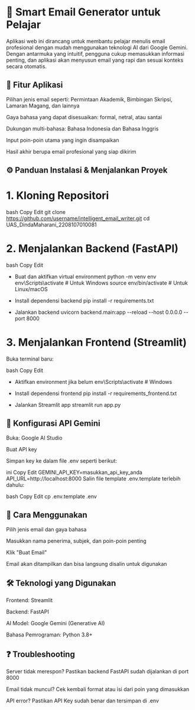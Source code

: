 # 📧 Smart Email Generator untuk Pelajar
Aplikasi web ini dirancang untuk membantu pelajar menulis email profesional dengan mudah menggunakan teknologi AI dari Google Gemini. Dengan antarmuka yang intuitif, pengguna cukup memasukkan informasi penting, dan aplikasi akan menyusun email yang rapi dan sesuai konteks secara otomatis.

## 🌟 Fitur Aplikasi
Pilihan jenis email seperti: Permintaan Akademik, Bimbingan Skripsi, Lamaran Magang, dan lainnya

Gaya bahasa yang dapat disesuaikan: formal, netral, atau santai

Dukungan multi-bahasa: Bahasa Indonesia dan Bahasa Inggris

Input poin-poin utama yang ingin disampaikan

Hasil akhir berupa email profesional yang siap dikirim

## ⚙️ Panduan Instalasi & Menjalankan Proyek
# 1. Kloning Repositori
bash
Copy
Edit
git clone https://github.com/username/intelligent_email_writer.git
cd UAS_DindaMaharani_2208107010081

# 2. Menjalankan Backend (FastAPI)
bash
Copy
Edit

- Buat dan aktifkan virtual environment
python -m venv env
env\Scripts\activate         # Untuk Windows
source env/bin/activate      # Untuk Linux/macOS

- Install dependensi backend
pip install -r requirements.txt

- Jalankan backend
uvicorn backend.main:app --reload --host 0.0.0.0 --port 8000

# 3. Menjalankan Frontend (Streamlit)
Buka terminal baru:

bash
Copy
Edit

- Aktifkan environment jika belum
env\Scripts\activate         # Windows

- Install dependensi frontend
pip install -r requirements_frontend.txt

- Jalankan Streamlit app
streamlit run app.py

## 🔐 Konfigurasi API Gemini
Buka: Google AI Studio

Buat API key

Simpan key ke dalam file .env seperti berikut:

ini
Copy
Edit
GEMINI_API_KEY=masukkan_api_key_anda
API_URL=http://localhost:8000
Salin file template .env.template terlebih dahulu:

bash
Copy
Edit
cp .env.template .env

## 🧪 Cara Menggunakan
Pilih jenis email dan gaya bahasa

Masukkan nama penerima, subjek, dan poin-poin penting

Klik "Buat Email"

Email akan ditampilkan dan bisa langsung disalin untuk digunakan

## 🛠 Teknologi yang Digunakan
Frontend: Streamlit

Backend: FastAPI

AI Model: Google Gemini (Generative AI)

Bahasa Pemrograman: Python 3.8+

## ❓ Troubleshooting
Server tidak merespon? Pastikan backend FastAPI sudah dijalankan di port 8000

Email tidak muncul? Cek kembali format atau isi dari poin yang dimasukkan

API error? Pastikan API Key sudah benar dan tersimpan di .env
